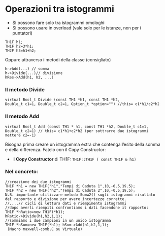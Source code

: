# Operazioni tra istogrammi 
- Si possono fare solo tra istogrammi omologhi
- Si possono usare in overload (vale solo per le istanze, non per i puntatori)
```
TH1F h1;
TH1F h2=3*h1;
TH2F h3=h1+h2;
```
Oppure attraverso i metodi della classe (consigliato)
```
h->Add(...) // somma
h->Divide(...)// divisione
hRes->Add(h1, h2, ...)
```
### Il metodo Divide
``` 
virtual Bool_t Divide (const TH1 *h1, const TH1 *h2,
Double_t c1=1, Double_t c2=1, Option_t *option="") //this= c1*h1/c2*h2
```
### Il metodo Add
```
virtual Bool_t Add (const TH1 * h1, const TH1 *h2, Double_t c1=1, Double_t c2=1) // this= c1*h1+c2*h2 (per sottrarre due istogrammi mettere c2=-1)
```
Bisogna prima creare un istogramma extra che contenga l’esito della somma e della differenza. Fatelo con il Copy Constructor:
- Il **Copy Constructor** di TH1F: ``` TH1F::TH1F ( const TH1F & h1) ```

### Nel concreto:
```
//creazione dei due istogrammi
TH1F *h1 = new TH1F("h1","Tempi di Caduta 1",10,-0.5,19.5);
TH1F *h2 = new TH1F("h2","Tempi di Caduta 2",10,-0.5,19.5);
N.B. importante utilizzare metodo Sumw2() sugli istogrammi risultato del rapporto e divisione per avere incertezze corrette.
//....// cicli di lettura dati e riempimento istogrammi
//dopo averli riempiti confrontiamo i dati facendone il rapporto:
TH1F *hRatio=new TH1F(*h1);
hRatio->Divide(h1,h2,1,1);
//sommiamo i due campioni in un unico istogramma
TH1F *hSum=new TH1F(*h1); hSum->Add(h1,h2,1,1);
 (Macro maxwell-comb.C su Virtuale)
```
